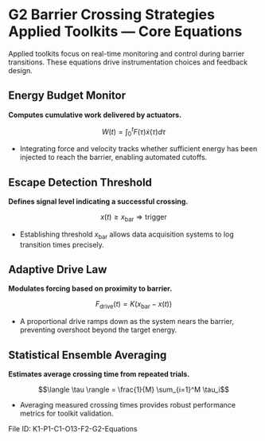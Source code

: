 # G2 Barrier Crossing Strategies Applied Toolkits — Core Equations

Applied toolkits focus on real-time monitoring and control during barrier transitions. These equations drive instrumentation choices and feedback design.

## Energy Budget Monitor
**Computes cumulative work delivered by actuators.**

$$W(t) = \int_0^t F(\tau) \dot{x}(\tau) d\tau$$

- Integrating force and velocity tracks whether sufficient energy has been injected to reach the barrier, enabling automated cutoffs.

## Escape Detection Threshold
**Defines signal level indicating a successful crossing.**

$$x(t) \geq x_{\mathrm{bar}} \Rightarrow \text{trigger}$$

- Establishing threshold $x_{\mathrm{bar}}$ allows data acquisition systems to log transition times precisely.

## Adaptive Drive Law
**Modulates forcing based on proximity to barrier.**

$$F_{\mathrm{drive}}(t) = K (x_{\mathrm{bar}} - x(t))$$

- A proportional drive ramps down as the system nears the barrier, preventing overshoot beyond the target energy.

## Statistical Ensemble Averaging
**Estimates average crossing time from repeated trials.**

$$\langle \tau \rangle = \frac{1}{M} \sum_{i=1}^M \tau_i$$

- Averaging measured crossing times provides robust performance metrics for toolkit validation.

File ID: K1-P1-C1-O13-F2-G2-Equations
